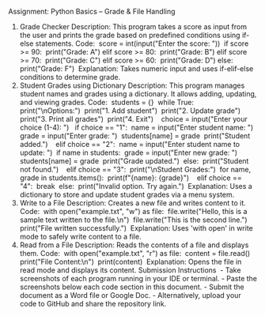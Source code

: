 Assignment: Python Basics – Grade & File Handling
1. Grade Checker
Description: This program takes a score as input from the user and prints the grade based on predefined conditions using if-else statements.
Code:
 score = int(input("Enter the score: "))  if score >= 90:     print("Grade: A") elif score >= 80:     print("Grade: B") elif score >= 70:     print("Grade: C") elif score >= 60:     print("Grade: D") else:     print("Grade: F") 
Explanation: Takes numeric input and uses if-elif-else conditions to determine grade.
2. Student Grades using Dictionary
Description: This program manages student names and grades using a dictionary. It allows adding, updating, and viewing grades.
Code:
 students = {}  while True:     print("\nOptions:")     print("1. Add student")     print("2. Update grade")     print("3. Print all grades")     print("4. Exit")          choice = input("Enter your choice (1-4): ")      if choice == "1":         name = input("Enter student name: ")         grade = input("Enter grade: ")         students[name] = grade         print("Student added.")              elif choice == "2":         name = input("Enter student name to update: ")         if name in students:             grade = input("Enter new grade: ")             students[name] = grade             print("Grade updated.")         else:             print("Student not found.")                  elif choice == "3":         print("\nStudent Grades:")         for name, grade in students.items():             print(f"{name}: {grade}")                  elif choice == "4":         break     else:         print("Invalid option. Try again.") 
Explanation: Uses a dictionary to store and update student grades via a menu system.
3. Write to a File
Description: Creates a new file and writes content to it.
Code:
 with open("example.txt", "w") as file:     file.write("Hello, this is a sample text written to the file.\n")     file.write("This is the second line.") print("File written successfully.") 
Explanation: Uses 'with open' in write mode to safely write content to a file.
4. Read from a File
Description: Reads the contents of a file and displays them.
Code:
 with open("example.txt", "r") as file:     content = file.read()     print("File Content:\n")     print(content) 
Explanation: Opens the file in read mode and displays its content.
Submission Instructions
 - Take screenshots of each program running in your IDE or terminal. - Paste the screenshots below each code section in this document. - Submit the document as a Word file or Google Doc. - Alternatively, upload your code to GitHub and share the repository link. 

